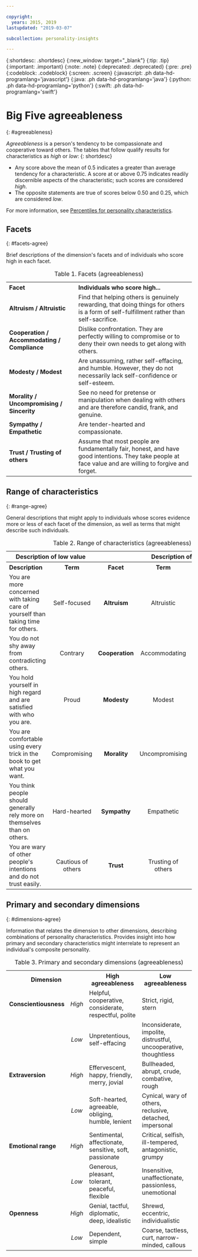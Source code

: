 ```yaml
---

copyright:
  years: 2015, 2019
lastupdated: "2019-03-07"

subcollection: personality-insights

---
```


{:shortdesc: .shortdesc}
{:new_window: target="_blank"}
{:tip: .tip}
{:important: .important}
{:note: .note}
{:deprecated: .deprecated}
{:pre: .pre}
{:codeblock: .codeblock}
{:screen: .screen}
{:javascript: .ph data-hd-programlang='javascript'}
{:java: .ph data-hd-programlang='java'}
{:python: .ph data-hd-programlang='python'}
{:swift: .ph data-hd-programlang='swift'}

# Big Five agreeableness
{: #agreeableness}

*Agreeableness* is a person's tendency to be compassionate and cooperative toward others. The tables that follow qualify results for characteristics as *high* or *low*:
{: shortdesc}

-   Any score above the mean of 0.5 indicates a greater than average tendency for a characteristic. A score at or above 0.75 indicates readily discernible aspects of the characteristic; such scores are considered *high*.
-   The opposite statements are true of scores below 0.50 and 0.25, which are considered *low*.

For more information, see [Percentiles for personality characteristics](/docs/services/personality-insights/numeric.html#percentiles).

## Facets
{: #facets-agree}

Brief descriptions of the dimension's facets and of individuals who score high in each facet.

<table>
  <caption>Table 1. Facets (agreeableness)</caption>
  <tr>
    <th style="text-align:left">Facet</th>
    <th style="text-align:left">Individuals who score high...</th>
  </tr>
  <tr>
    <td><strong>Altruism / Altruistic</strong></td>
    <td>Find that helping others is genuinely rewarding, that doing
    things for others is a form of self-fulfillment rather than
    self-sacrifice.</td>
  </tr>
  <tr>
    <td><strong>Cooperation / Accommodating / Compliance</strong></td>
    <td>Dislike confrontation. They are perfectly willing to compromise
    or to deny their own needs to get along with others.</td>
  </tr>
  <tr>
    <td><strong>Modesty / Modest</strong></td>
    <td>Are unassuming, rather self-effacing, and humble. However, they
    do not necessarily lack self-confidence or self-esteem.</td>
  </tr>
  <tr>
    <td><strong>Morality / Uncompromising / Sincerity</strong></td>
    <td>See no need for pretense or manipulation when dealing with
    others and are therefore candid, frank, and genuine.</td>
  </tr>
  <tr>
    <td><strong>Sympathy / Empathetic</strong></td>
    <td>Are tender-hearted and compassionate.</td>
  </tr>
  <tr>
    <td><strong>Trust / Trusting of others</strong></td>
    <td>Assume that most people are fundamentally fair, honest, and
    have good intentions. They take people at face value and are willing
    to forgive and forget.</td>
  </tr>
</table>

## Range of characteristics
{: #range-agree}

General descriptions that might apply to individuals whose scores evidence more or less of each facet of the dimension, as well as terms that might describe such individuals.

<table summary="For the facet listed in the middle column of each row, the first two columns provide a description and a term for individuals with low scores for the facet, and the last two columns provide a term and a description for individuals with high scores for the facet.">
  <caption>Table 2. Range of characteristics (agreeableness)</caption>
  <tr>
    <th id="lowValue" colspan="2" style="text-align:center">
      Description of low value
    </th>
    <th id="blank"></th>
    <th id="highValue" colspan="2" style="text-align:center">
      Description of high value
    </th>
  </tr>
  <tr>
    <th id="lowDescription" headers="lowValue" style="text-align:left; width:23%">
      Description
    </th>
    <th id="lowTerm" headers="lowValue" style="text-align:center; width:16%">
      Term
    </th>
    <th id="facet" headers="blank" style="text-align:center; width:16%">
      Facet
    </th>
    <th id="highTerm" headers="highValue" style="text-align:center; width:16%">
      Term
    </th>
    <th id="highDescription" headers="highValue" style="text-align:right">
      Description
    </th>
  </tr>
  <tr>
    <td headers="lowValue lowDescription" style="text-align:left">
      You are more concerned with taking care of yourself than taking time
      for others.
    </td>
    <td headers="lowValue lowTerm" style="text-align:center">
      Self-focused
    </td>
    <td headers="blank facet" style="text-align:center">
      <strong>Altruism</strong>
    </td>
    <td headers="highValue highTerm" style="text-align:center">
      Altruistic
    </td>
    <td headers="highValue highDescription" style="text-align:right">
      You feel fulfilled when helping others and will go out of your way to
      do so.
    </td>
  </tr>
  <tr>
    <td headers="lowValue lowDescription" style="text-align:left">
      You do not shy away from contradicting others.
    </td>
    <td headers="lowValue lowTerm" style="text-align:center">
      Contrary</td>
    <td headers="blank facet" style="text-align:center">
      <strong>Cooperation</strong>
    </td>
    <td headers="highValue highTerm" style="text-align:center">
      Accommodating
    </td>
    <td headers="highValue highDescription" style="text-align:right">
      You are easy to please and try to avoid confrontation.
    </td>
  </tr>
  <tr>
    <td headers="lowValue lowDescription" style="text-align:left">
      You hold yourself in high regard and are satisfied with who you are.
    </td>
    <td headers="lowValue lowTerm" style="text-align:center">
      Proud
    </td>
    <td headers="blank facet" style="text-align:center">
      <strong>Modesty</strong>
    </td>
    <td headers="highValue highTerm" style="text-align:center">
      Modest
    </td>
    <td headers="highValue highDescription" style="text-align:right">
      You are uncomfortable being the center of attention.
    </td>
  </tr>
  <tr>
    <td headers="lowValue lowDescription" style="text-align:left">
      You are comfortable using every trick in the book to get what you want.
    </td>
    <td headers="lowValue lowTerm"style="text-align:center">
      Compromising
    </td>
    <td headers="blank facet" style="text-align:center">
      <strong>Morality</strong>
    </td>
    <td headers="highValue highTerm" style="text-align:center">
      Uncompromising
    </td>
    <td headers="highValue highDescription" style="text-align:right">
      You think it is wrong to take advantage of others to get ahead.
    </td>
  </tr>
  <tr>
    <td headers="lowValue lowDescription" style="text-align:left">
      You think people should generally rely more on themselves than on
      others.
    </td>
    <td headers="lowValue lowTerm" style="text-align:center">
      Hard-hearted
    </td>
    <td headers="blank facet" style="text-align:center">
      <strong>Sympathy</strong>
    </td>
    <td headers="highValue highTerm" style="text-align:center">
      Empathetic
    </td>
    <td headers="highValue highDescription" style="text-align:right">
      You feel what others feel and are compassionate toward them.
    </td>
  </tr>
  <tr>
    <td headers="lowValue lowDescription" style="text-align:left">
      You are wary of other people's intentions and do not trust easily.
    </td>
    <td headers="lowValue lowTerm" style="text-align:center">
      Cautious of others
    </td>
    <td headers="blank facet" style="text-align:center">
      <strong>Trust</strong>
    </td>
    <td headers="highValue highTerm" style="text-align:center">
      Trusting of others
    </td>
    <td headers="highValue highDescription" style="text-align:right">
      You believe the best of others and trust people easily.
    </td>
  </tr>
</table>

## Primary and secondary dimensions
{: #dimensions-agree}

Information that relates the dimension to other dimensions, describing combinations of personality characteristics. Provides insight into how primary and secondary characteristics might interrelate to represent an individual's composite personality.

<table>
  <caption>Table 3. Primary and secondary dimensions (agreeableness)</caption>
  <tr>
    <th colspan="2" style="width:30%">Dimension</th>
    <th style="width:35%">High agreeableness</th>
    <th style="width:35%">Low agreeableness</th>
  </tr>
  <tr>
    <td style="text-align:left"><strong>Conscientiousness</strong></td>
    <td style="text-align:center"><em>High</em></td>
    <td>Helpful, cooperative, considerate, respectful, polite</td>
    <td>Strict, rigid, stern</td>
  </tr>
  <tr>
    <td></td>
    <td style="text-align:center"><em>Low</em></td>
    <td>Unpretentious, self-effacing</td>
    <td>Inconsiderate, impolite, distrustful, uncooperative, thoughtless</td>
  </tr>
  <tr>
    <td style="text-align:left"><strong>Extraversion</strong></td>
    <td style="text-align:center"><em>High</em></td>
    <td>Effervescent, happy, friendly, merry, jovial</td>
    <td>Bullheaded, abrupt, crude, combative, rough</td>
  </tr>
  <tr>
    <td></td>
    <td style="text-align:center"><em>Low</em></td>
    <td>Soft-hearted, agreeable, obliging, humble, lenient</td>
    <td>Cynical, wary of others, reclusive, detached, impersonal</td>
  </tr>
  <tr>
    <td style="text-align:left"><strong>Emotional range</strong></td>
    <td style="text-align:center"><em>High</em></td>
    <td>Sentimental, affectionate, sensitive, soft, passionate</td>
    <td>Critical, selfish, ill-tempered, antagonistic, grumpy</td>
  </tr>
  <tr>
    <td></td>
    <td style="text-align:center"><em>Low</em></td>
    <td>Generous, pleasant, tolerant, peaceful, flexible</td>
    <td>Insensitive, unaffectionate, passionless, unemotional</td>
  </tr>
  <tr>
    <td style="text-align:left"><strong>Openness</strong></td>
    <td style="text-align:center"><em>High</em></td>
    <td>Genial, tactful, diplomatic, deep, idealistic</td>
    <td>Shrewd, eccentric, individualistic</td>
  </tr>
  <tr>
    <td></td>
    <td style="text-align:center"><em>Low</em></td>
    <td>Dependent, simple</td>
    <td>Coarse, tactless, curt, narrow-minded, callous</td>
  </tr>
</table>
